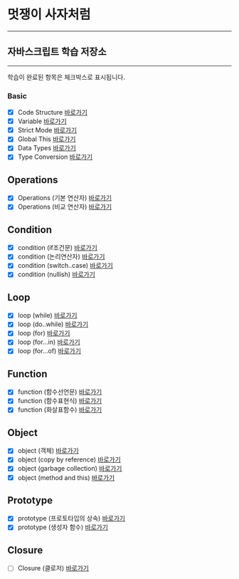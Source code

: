 
# 멋쟁이 사자처럼
---
## 자바스크립트 학습 저장소
---

학습이 완료된 항목은 체크박스로 표시됩니다.

### Basic
- [x] Code Structure [바로가기](https://github.com/simseonbeom/lion-javascript/blob/01.core/client/chapter/core/01.codeStructure.js)
- [x] Variable [바로가기](https://github.com/simseonbeom/lion-javascript/blob/01.core/client/chapter/core/02.variables.js)
- [x] Strict Mode [바로가기](https://github.com/simseonbeom/lion-javascript/blob/01.core/client/chapter/core/03.strictMode.js)
- [x] Global This [바로가기](https://github.com/simseonbeom/lion-javascript/blob/01.core/client/chapter/core/04.globalThis.js)
- [x] Data Types [바로가기](https://github.com/simseonbeom/lion-javascript/blob/01.core/client/chapter/core/05.dataTypes.js)
- [x] Type Conversion [바로가기](https://github.com/simseonbeom/lion-javascript/blob/01.core/client/chapter/core/06.typeConversion.js)

## Operations
- [x] Operations (기본 연산자) [바로가기](https://github.com/simseonbeom/lion-javascript/blob/01.core/client/chapter/core/07-1.operations.js)
- [x] Operations (비교 연산자) [바로가기](https://github.com/simseonbeom/lion-javascript/blob/01.core/client/chapter/core/07-2.operations.js)

## Condition
- [x] condition (if조건문) [바로가기](https://github.com/simseonbeom/lion-javascript/blob/01.core/client/chapter/core/08-1.condition.js)
- [x] condition (논리연산자) [바로가기](https://github.com/simseonbeom/lion-javascript/blob/01.core/client/chapter/core/08-2.condition.js)
- [x] condition (switch..case) [바로가기](https://github.com/simseonbeom/lion-javascript/blob/01.core/client/chapter/core/08-3.condition.js)
- [x] condition (nullish) [바로가기](https://github.com/simseonbeom/lion-javascript/blob/01.core/client/chapter/core/08-4.condition.js)

## Loop
- [x] loop (while) [바로가기](https://github.com/simseonbeom/lion-javascript/blob/01.core/client/chapter/core/09-1.loop.js)
- [x] loop (do..while) [바로가기](https://github.com/simseonbeom/lion-javascript/blob/01.core/client/chapter/core/09-2.loop.js)
- [x] loop (for) [바로가기](https://github.com/simseonbeom/lion-javascript/blob/01.core/client/chapter/core/09-3.loop.js)
- [x] loop (for...in) [바로가기](https://github.com/simseonbeom/lion-javascript/blob/01.core/client/chapter/core/09-4.loop.js)
- [x] loop (for...of) [바로가기](https://github.com/simseonbeom/lion-javascript/blob/01.core/client/chapter/core/09-5.loop.js)

## Function
- [x] function (함수선언문) [바로가기](https://github.com/simseonbeom/lion-javascript/blob/01.core/client/chapter/core/10-1.function.js)
- [x] function (함수표현식) [바로가기](https://github.com/simseonbeom/lion-javascript/blob/01.core/client/chapter/core/10-2.function.js)
- [x] function (화살표함수) [바로가기](https://github.com/simseonbeom/lion-javascript/blob/01.core/client/chapter/core/10-3.function.js)

## Object
- [x] object (객체) [바로가기](https://github.com/simseonbeom/lion-javascript/blob/01.core/client/chapter/core/11-1.object.js)
- [x] object (copy by reference) [바로가기](https://github.com/simseonbeom/lion-javascript/blob/01.core/client/chapter/core/11-2.object.js)
- [x] object (garbage collection) [바로가기](https://github.com/simseonbeom/lion-javascript/blob/01.core/client/chapter/core/11-3.object.js)
- [x] object (method and this) [바로가기](https://github.com/simseonbeom/lion-javascript/blob/01.core/client/chapter/core/11-4.object.js)

## Prototype
- [x] prototype (프로토타입의 상속) [바로가기](https://github.com/simseonbeom/lion-javascript/blob/01.core/client/chapter/core/12-1.prototype.js)
- [x] prototype (생성자 함수) [바로가기](https://github.com/simseonbeom/lion-javascript/blob/01.core/client/chapter/core/12-2.prototype.js)

## Closure
- [ ] Closure (클로저) [바로가기](https://github.com/simseonbeom/lion-javascript/blob/01.core/client/chapter/core/13.closure.js)









